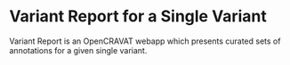 # Variant Report for a Single Variant

Variant Report is an OpenCRAVAT webapp which presents curated sets of annotations for a given single variant.
